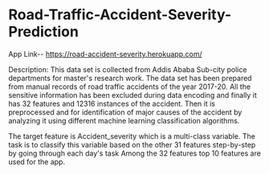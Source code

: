 # Road-Traffic-Accident-Severity-Prediction

App Link-- https://road-accident-severity.herokuapp.com/


Description: This data set is collected from Addis Ababa Sub-city police departments for master's research work. The data set has been prepared from manual records of road traffic accidents of the year 2017-20. All the sensitive information has been excluded during data encoding and finally it has 32 features and 12316 instances of the accident. Then it is preprocessed and for identification of major causes of the accident by analyzing it using different machine learning classification algorithms. 

The target feature is Accident_severity which is a multi-class variable. The task is to classify this variable based on the other 31 features step-by-step by going through each day's task
Among the 32 features top 10 features are used for the app.
